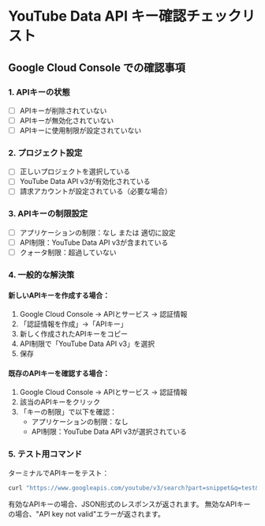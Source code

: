 # YouTube Data API キー確認チェックリスト

## Google Cloud Console での確認事項

### 1. APIキーの状態
- [ ] APIキーが削除されていない
- [ ] APIキーが無効化されていない
- [ ] APIキーに使用制限が設定されていない

### 2. プロジェクト設定
- [ ] 正しいプロジェクトを選択している
- [ ] YouTube Data API v3が有効化されている
- [ ] 請求アカウントが設定されている（必要な場合）

### 3. APIキーの制限設定
- [ ] アプリケーションの制限：なし または 適切に設定
- [ ] API制限：YouTube Data API v3が含まれている
- [ ] クォータ制限：超過していない

### 4. 一般的な解決策

#### 新しいAPIキーを作成する場合：
1. Google Cloud Console → APIとサービス → 認証情報
2. 「認証情報を作成」→「APIキー」
3. 新しく作成されたAPIキーをコピー
4. API制限で「YouTube Data API v3」を選択
5. 保存

#### 既存のAPIキーを確認する場合：
1. Google Cloud Console → APIとサービス → 認証情報
2. 該当のAPIキーをクリック
3. 「キーの制限」で以下を確認：
   - アプリケーションの制限：なし
   - API制限：YouTube Data API v3が選択されている

### 5. テスト用コマンド
ターミナルでAPIキーをテスト：
```bash
curl "https://www.googleapis.com/youtube/v3/search?part=snippet&q=test&key=YOUR_API_KEY"
```

有効なAPIキーの場合、JSON形式のレスポンスが返されます。
無効なAPIキーの場合、"API key not valid"エラーが返されます。

